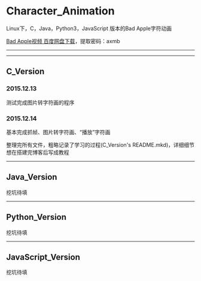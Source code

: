 # Character_Animation

Linux下，C，Java，Python3，JavaScript 版本的Bad Apple字符动画

[Bad Apple视频 百度网盘下载](https://pan.baidu.com/s/1qXBSfJu)，提取密码：axmb

---

---

## C_Version

### 2015.12.13

测试完成图片转字符画的程序

### 2015.12.14

基本完成抓帧、图片转字符画、“播放”字符画

整理完所有文件，粗略记录了学习的过程(C_Version's README.mkd)，详细细节想在搭建完博客后写成教程

---

## Java_Version

挖坑待填

---

## Python_Version

挖坑待填

---

## JavaScript_Version

挖坑待填